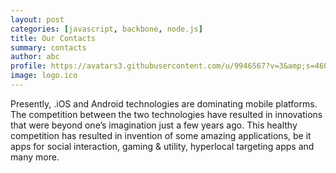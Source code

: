 ```yaml
---
layout: post
categories: [javascript, backbone, node.js]
title: Our Contacts
summary: contacts
author: abc
profile: https://avatars3.githubusercontent.com/u/9946567?v=3&amp;s=460
image: logo.ico
---
```


Presently, .iOS and Android technologies are dominating mobile platforms. The competition between the two technologies have resulted in innovations that were beyond one’s imagination just a few years ago. This healthy competition has resulted in invention of some amazing applications, be it apps for social interaction, gaming & utility, hyperlocal targeting apps and many more.